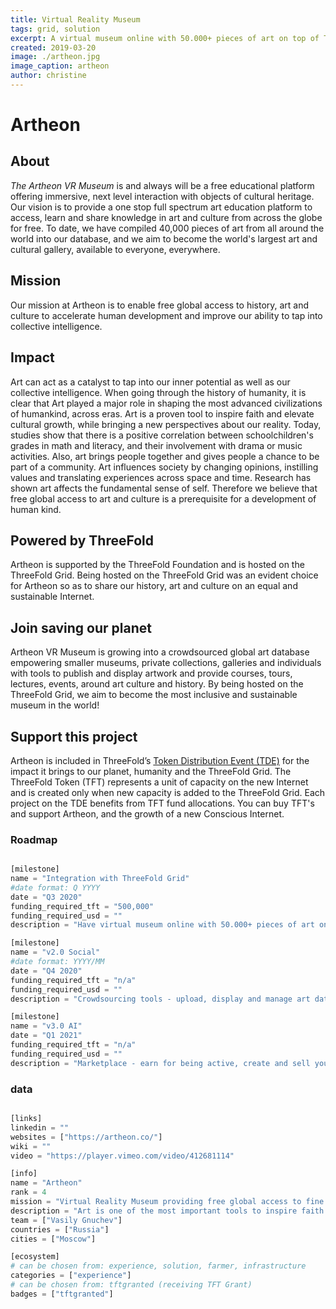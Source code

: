 ```yaml
---
title: Virtual Reality Museum
tags: grid, solution
excerpt: A virtual museum online with 50.000+ pieces of art on top of TFGrid.
created: 2019-03-20
image: ./artheon.jpg
image_caption: artheon
author: christine
---
```


# Artheon

## About

*The Artheon VR Museum* is and always will be a free educational platform offering immersive, next level interaction with objects of cultural heritage. Our vision is to provide a one stop full spectrum art education platform to access, learn and share knowledge in art and culture from across the globe for free. To date, we have compiled 40,000 pieces of art from all around the world into our database, and we aim to become the world's largest art and cultural gallery, available to everyone, everywhere. 

## Mission

Our mission at Artheon is to enable free global access to history, art and culture to accelerate human development and improve our ability to tap into collective intelligence.

## Impact

Art can act as a catalyst to tap into our inner potential as well as our collective intelligence. When going through the history of humanity, it is clear that Art played a major role in shaping the most advanced civilizations of humankind, across eras. Art is a proven tool to inspire faith and elevate cultural growth, while bringing a new perspectives about our reality. Today, studies show that there is a positive correlation between schoolchildren's grades in math and literacy, and their involvement with drama or music activities. Also, art brings people together and gives people a chance to be part of a community. Art influences society by changing opinions, instilling values and translating experiences across space and time. Research has shown art affects the fundamental sense of self. Therefore we believe that free global access to art and culture is a prerequisite for a development of human kind.

## Powered by ThreeFold

Artheon is supported by the ThreeFold Foundation and is hosted on the ThreeFold Grid. Being hosted on the ThreeFold Grid was an evident choice for Artheon so as to share our history, art and culture on an equal and sustainable Internet.

 ## Join saving our planet
 
Artheon VR Museum is growing into a crowdsourced global art database empowering smaller museums, private collections, galleries and individuals with tools to publish and display artwork and provide courses, tours, lectures, events, around art culture and history. By being hosted on the ThreeFold Grid, we aim to become the most inclusive and sustainable museum in the world!

## Support this project

Artheon is included in ThreeFold’s [Token Distribution Event (TDE)](https://wiki.threefold.io/#/tdeoverview)</a> for the impact it brings to our planet, humanity and the ThreeFold Grid.
The ThreeFold Token (TFT) represents a unit of capacity on the new Internet and is created only when new capacity is added to the ThreeFold Grid.
Each project on the TDE benefits from TFT fund allocations. You can buy TFT's and support Artheon, and the growth of a new Conscious Internet.


### Roadmap

```python

[milestone]
name = "Integration with ThreeFold Grid"
#date format: Q YYYY 
date = "Q3 2020"
funding_required_tft = "500,000"
funding_required_usd = ""
description = "Have virtual museum online with 50.000+ pieces of art on top of TFGrid."

[milestone]
name = "v2.0 Social"
#date format: YYYY/MM 
date = "Q4 2020"
funding_required_tft = "n/a"
funding_required_usd = ""
description = "Crowdsourcing tools - upload, display and manage art data; Collaborative - up to 16 users in one location; Social collections - build communities of art lovers; Similarity search - visual, theme, style, details; Recommendations - advanced, personalized; Learning games - history of art."

[milestone]
name = "v3.0 AI"
date = "Q1 2021"
funding_required_tft = "n/a"
funding_required_usd = ""
description = "Marketplace - earn for being active, create and sell your educational materials; Tours - unlimited participants; Events and Guides - lectures, masterclasses, guided tours and art performances; Visual Data Stories - dashboards, graphs, history and parallels between artists and cultures based on data; Proactive Recommendations - get something new and interesting every time; Learning Courses - art and performance."

```

### data

```python

[links]
linkedin = ""
websites = ["https://artheon.co/"]
wiki = ""
video = "https://player.vimeo.com/video/412681114"

[info]
name = "Artheon"
rank = 4
mission = "Virtual Reality Museum providing free global access to fine art and culture from all over the world."
description = "Art is one of the most important tools to inspire faith and cultural growth giving a new perspective of looking at reality. We believe that free global access to fine art and culture is a prerequisite for the development of human kind. The Artheon is supported by the ThreeFold Foundation and is hosted on ThreeFold Grid. Hosting on ThreeFold Grid allows us to share free global access to history, art and culture across geographical and cultural borders in true decentralized manner."
team = ["Vasily Gnuchev"]
countries = ["Russia"]
cities = ["Moscow"]

[ecosystem]
# can be chosen from: experience, solution, farmer, infrastructure
categories = ["experience"]
# can be chosen from: tftgranted (receiving TFT Grant)
badges = ["tftgranted"]

```
